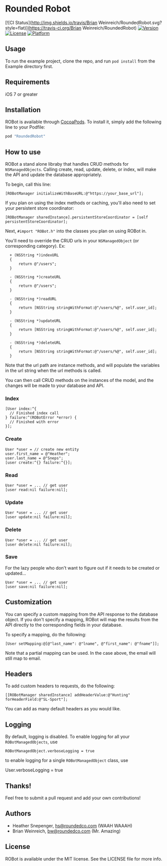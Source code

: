 # Rounded Robot

[![CI Status](http://img.shields.io/travis/Brian Weinreich/RoundedRobot.svg?style=flat)](https://travis-ci.org/Brian Weinreich/RoundedRobot)
[![Version](https://img.shields.io/cocoapods/v/RoundedRobot.svg?style=flat)](http://cocoapods.org/pods/RoundedRobot)
[![License](https://img.shields.io/cocoapods/l/RoundedRobot.svg?style=flat)](http://cocoapods.org/pods/RoundedRobot)
[![Platform](https://img.shields.io/cocoapods/p/RoundedRobot.svg?style=flat)](http://cocoapods.org/pods/RoundedRobot)

## Usage

To run the example project, clone the repo, and run `pod install` from the Example directory first.

## Requirements

iOS 7 or greater

## Installation

ROBot is available through [CocoaPods](http://cocoapods.org). To install
it, simply add the following line to your Podfile:

```ruby
pod "RoundedRobot"
```

## How to use

ROBot a stand alone libraby that handles CRUD methods for `NSManagedObjects`. Calling create, read, update, delete, or index, will make the API and update the database appropriately.

To begin, call this line:

    [ROBotManager initializeWithBaseURL:@"https://your_base_url"];
    
If you plan on using the index methods or caching, you'll also need to set your persistent store coordinator:

    [ROBotManager sharedInstance].persistentStoreCoordinator = [self persistentStoreCoordinator];


Next, `#import "ROBot.h"` into the classes you plan on using ROBot in.

You'll need to override the CRUD urls in your `NSManagedObject` (or corresponding category). Ex:

```
  + (NSString *)indexURL
  {
      return @"/users";
  }

  - (NSString *)createURL
  {
      return @"/users";
  }

  - (NSString *)readURL
  {
      return [NSString stringWithFormat:@"/users/%@", self.user_id];
  }

  - (NSString *)updateURL
  {
      return [NSString stringWithFormat:@"/users/%@", self.user_id];
  }

  - (NSString *)deleteURL
  {
      return [NSString stringWithFormat:@"/users/%@", self.user_id];
  }
```

Note that the url path are instance methods, and will populate the variables in the url string when the url methods is called.

You can then call CRUD methods on the instances of the model, and the changes will be made to your database and API. 

### Index
```
[User index:^{
  // Finished index call
} failure:^(ROBotError *error) {
  // Finished with error
}];
```

### Create
```
User *user = // create new entity
user.first_name = @"Heather";
user.last_name = @"Sneps";
[user create:^{} failure:^{}];
```

### Read
```
User *user = ... // get user
[user read:nil failure:nil];
```

### Update
```
User *user = ... // get user
[user update:nil failure:nil];
```

### Delete
```
User *user = ... // get user
[user delete:nil failure:nil];
```

### Save
For the lazy people who don't want to figure out if it needs to be created or updated...
```
User *user = ... // get user
[user save:nil failure:nil];
```


## Customization

You can specify a custom mapping from the API response to the database object. If you don't specify a mapping, ROBot will map the results from the API directly to the corresponding fields in your database.

To specify a mapping, do the following:

    [User setMapping:@[@"last_name": @"lname", @"first_name": @"fname"]];

Note that a partial mapping can be used. In the case above, the email will still map to email.


## Headers

To add custom headers to requests, do the following:

    [[ROBotManager sharedInstance] addHeaderValue:@"Hunting" forHeaderField:@"SL-Sport"];

You can add as many default headers as you would like.

## Logging

By default, logging is disabled. To enable logging for all your `ROBotManagedObjects`, use 

    ROBotManagedObject.verboseLogging = true

to enable logging for a single `ROBotManagedObject` class, use

  User.verboseLogging = true

## Thanks!

Feel free to submit a pull request and add your own contributions!



## Authors

- Heather Snepenger, hs@roundedco.com (WAAH WAAAH)
- Brian Weinreich, bw@roundedco.com (Mr. Amazing)

## License

ROBot is available under the MIT license. See the LICENSE file for more info.

